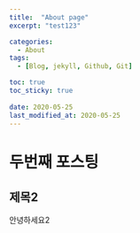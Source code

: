 ```yaml
---
title:  "About page"
excerpt: "test123"

categories:
  - About
tags:
  - [Blog, jekyll, Github, Git]

toc: true
toc_sticky: true
 
date: 2020-05-25
last_modified_at: 2020-05-25
---
```

# 두번째 포스팅
## 제목2
안녕하세요2